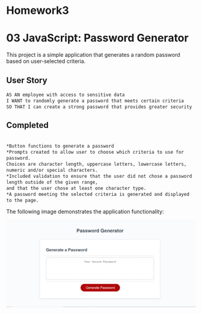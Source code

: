 # Homework3
# 03 JavaScript: Password Generator

This project is a simple application that generates a random password based on user-selected criteria. 

## User Story

```
AS AN employee with access to sensitive data
I WANT to randomly generate a password that meets certain criteria
SO THAT I can create a strong password that provides greater security
```

## Completed

```

*Button functions to generate a password
*Prompts created to allow user to choose which criteria to use for password. 
Choices are character length, uppercase letters, lowercase letters, numeric and/or special characters.
*Included validation to ensure that the user did not chose a password length outside of the given range, 
and that the user chose at least one character type.
*A password meeting the selected criteria is generated and displayed to the page.
```

The following image demonstrates the application functionality:

![password generator demo](PWGenSnip.PNG)

